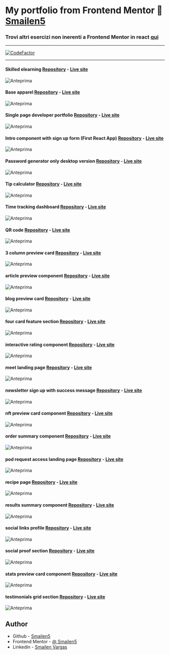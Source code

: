 # My portfolio from Frontend Mentor 🚀 [Smailen5](https://www.frontendmentor.io/profile/Smailen5)


### Trovi altri esercizi non inerenti a Frontend Mentor in react [qui](https://smailen5.github.io/react-esercizi/)

---

[![CodeFactor](https://www.codefactor.io/repository/github/smailen5/frontend-mentor-challenge/badge)](https://www.codefactor.io/repository/github/smailen5/frontend-mentor-challenge)

---

#### Skilled elearning [Repository](https://github.com/Smailen5/Frontend-Mentor-Challenge/tree/main/skilled-elearning-landing-page) - [Live site](https://soft-shortbread-7ebd18.netlify.app/)

![Anteprima](./screen%20capture/skilled-elearning-desktop.jpeg)

#### Base apparel [Repository](https://github.com/Smailen5/Frontend-Mentor-Challenge/tree/main/base-apparel-coming) - [Live site](https://66b50fe73bacca6322bb5a2a--iridescent-entremet-637a7d.netlify.app/)

![Anteprima](./screen%20capture//base-apparel-desktop.jpeg)

#### Single page developer portfolio [Repository](https://github.com/Smailen5/Frontend-Mentor-Challenge/tree/main/single-page-developer-portfolio) - [Live site](https://66acfedd0175d378b05368b4--fanciful-tulumba-14b591.netlify.app/)

![Anteprima](./screen%20capture//portfolio-dekstop.jpeg)

#### Intro component with sign up form (First React App) [Repository](https://github.com/Smailen5/Frontend-Mentor-Challenge/tree/main/component-with-signup-form) - [Live site](https://component-with-sigup-form.netlify.app/)

![Anteprima](./screen%20capture/component-with-signup-form-desktop.jpeg)

#### Password generator only desktop version [Repository](https://github.com/Smailen5/Frontend-Mentor-Challenge/tree/main/password-generator-app) - [Live site](https://smailen5.github.io/Frontend-Mentor-Challenge/password-generator-app/)

![Anteprima](./screen%20capture/desktop%20password%20generator.jpeg)

#### Tip calculator [Repository](https://github.com/Smailen5/Frontend-Mentor-Challenge/tree/main/tip-calculator-app-main) - [Live site](https://smailen5.github.io/Frontend-Mentor-Challenge/tip-calculator-app-main/)

![Anteprima](./screen%20capture/desktop%20tip%20calculator.jpeg)

#### Time tracking dashboard [Repository](https://github.com/Smailen5/Frontend-Mentor-Challenge/tree/main/time-tracking-dashboard-main-main) - [Live site](https://smailen5.github.io/Frontend-Mentor-Challenge/time-tracking-dashboard-main-main/)

![Anteprima](./screen%20capture/time-tracking-dashboard.jpeg)

#### QR code [Repository](https://github.com/Smailen5/Frontend-Mentor-Challenge/tree/main/qr-code-component-main-main) - [Live site](https://smailen5.github.io/Frontend-Mentor-Challenge/qr-code-component-main-main/)

![Anteprima](./screen%20capture/qr-code-component.jpeg)

#### 3 column preview card [Repository](https://github.com/Smailen5/Frontend-Mentor-Challenge/tree/main/3-column-preview-card-component-main-main) - [Live site](https://smailen5.github.io/Frontend-Mentor-Challenge/3-column-preview-card-component-main-main/)

![Anteprima](./screen%20capture//3-column-preview-card-component.jpeg)

#### article preview component [Repository](https://github.com/Smailen5/Frontend-Mentor-Challenge/tree/main/article-preview-component-master-main) - [Live site](https://smailen5.github.io/Frontend-Mentor-Challenge/article-preview-component-master-main/)

![Anteprima](./screen%20capture/article-preview-component.jpeg)

#### blog preview card [Repository](https://github.com/Smailen5/Frontend-Mentor-Challenge/tree/main/blog-preview-card-main-main) - [Live site](https://smailen5.github.io/Frontend-Mentor-Challenge/blog-preview-card-main-main/)

![Anteprima](./screen%20capture/blog-preview-card.jpeg)

#### four card feature section [Repository](https://github.com/Smailen5/Frontend-Mentor-Challenge/tree/main/four-card-feature-section-master-main) - [Live site](https://smailen5.github.io/Frontend-Mentor-Challenge/four-card-feature-section-master-main/)

![Anteprima](./screen%20capture/four-card-feature-section.jpeg)

#### interactive rating component [Repository](https://github.com/Smailen5/Frontend-Mentor-Challenge/tree/main/interactive-rating-component-main-main) - [Live site](https://smailen5.github.io/Frontend-Mentor-Challenge/interactive-rating-component-main-main/)

![Anteprima](./screen%20capture/interactive-rating-component.jpeg)

#### meet landing page [Repository](https://github.com/Smailen5/Frontend-Mentor-Challenge/tree/main/meet-landing-page-main) - [Live site](https://smailen5.github.io/Frontend-Mentor-Challenge/meet-landing-page-main/)

![Anteprima](./screen%20capture/meet-landing-page.jpeg)

<!-- Il design sembra rotto in desktop ultra wide controlla bene -->
<!-- EDIT: le dimensioni massime della card vanno limitate, in wide e in ultra wide la scheda si allarga troppo -->
#### newsletter sign up with success message [Repository](https://github.com/Smailen5/Frontend-Mentor-Challenge/tree/main/newsletter-sign-up-with-success-message-main-main) - [Live site](https://smailen5.github.io/Frontend-Mentor-Challenge/newsletter-sign-up-with-success-message-main-main/)

![Anteprima](./screen%20capture/newsletter-sign-up-with-success-message.jpeg)

#### nft preview card component [Repository](https://github.com/Smailen5/Frontend-Mentor-Challenge/tree/main/nft-preview-card-component-main-main) - [Live site](https://smailen5.github.io/Frontend-Mentor-Challenge/nft-preview-card-component-main-main/)

![Anteprima](./screen%20capture/nft-preview-card-component.jpeg)

#### order summary component [Repository](https://github.com/Smailen5/Frontend-Mentor-Challenge/tree/main/order-summary-component-main-main) - [Live site](https://smailen5.github.io/Frontend-Mentor-Challenge/order-summary-component-main-main/)

![Anteprima](./screen%20capture/order-summary-component.jpeg)

#### pod request access landing page [Repository](https://github.com/Smailen5/Frontend-Mentor-Challenge/tree/main/pod-request-access-landing-page-main) - [Live site](https://smailen5.github.io/Frontend-Mentor-Challenge/pod-request-access-landing-page-main/)

![Anteprima](./screen%20capture/pod-request-access-landing-page.jpeg)

<!-- design rotto in modalita desktop controlla -->
<!-- EDIT: il problema piu che altro risiede nelle media query, il design per smartphone e totalmente sbagliato -->
<!-- #### product preview card component [Repository](https://github.com/Smailen5/Frontend-Mentor-Challenge/tree/main/product-preview-card-component-main-main) - [Live site](https://smailen5.github.io/Frontend-Mentor-Challenge/product-preview-card-component-main-main/) -->

<!-- sembra non essere posizionato correttamente al centro -->
<!-- EDIT: va riscritto tutto il codice, le misure sono assolute, il design non e responsive, va scritto tutto da capo -->
<!-- #### profile card component [Repository](https://github.com/Smailen5/Frontend-Mentor-Challenge/tree/main/profile-card-component-main-main) - [Live site](https://smailen5.github.io/Frontend-Mentor-Challenge/profile-card-component-main-main/)

![Anteprima](./screen%20capture/profile-card-component.jpeg) -->

#### recipe page [Repository](https://github.com/Smailen5/Frontend-Mentor-Challenge/tree/main/recipe-page-main-main) - [Live site](https://smailen5.github.io/Frontend-Mentor-Challenge/recipe-page-main-main/)

![Anteprima](./screen%20capture/recipe-page.jpeg)

#### results summary component [Repository](https://github.com/Smailen5/Frontend-Mentor-Challenge/tree/main/results-summary-component-main-main) - [Live site](https://smailen5.github.io/Frontend-Mentor-Challenge/results-summary-component-main-main/)

![Anteprima](./screen%20capture/result-summary.jpeg)

#### social links profile [Repository](https://github.com/Smailen5/Frontend-Mentor-Challenge/tree/main/social-links-profile-main-main) - [Live site](https://smailen5.github.io/Frontend-Mentor-Challenge/social-links-profile-main-main/)

![Anteprima](./screen%20capture/social-links-profile.jpeg)

#### social proof section [Repository](https://github.com/Smailen5/Frontend-Mentor-Challenge/tree/main/social-proof-section-master-main) - [Live site](https://smailen5.github.io/Frontend-Mentor-Challenge/social-proof-section-master-main/)

![Anteprima](./screen%20capture/social-proof-section.jpeg)

#### stats preview card component [Repository](https://github.com/Smailen5/Frontend-Mentor-Challenge/tree/main/stats-preview-card-component-main-main) - [Live site](https://smailen5.github.io/Frontend-Mentor-Challenge/stats-preview-card-component-main-main/)

![Anteprima](./screen%20capture/stats-preview-card-component.jpeg)

#### testimonials grid section [Repository](https://github.com/Smailen5/Frontend-Mentor-Challenge/tree/main/testimonials-grid-section-main-main) - [Live site](https://smailen5.github.io/Frontend-Mentor-Challenge/testimonials-grid-section-main-main/)

![Anteprima](./screen%20capture/testimonials-grid-section.jpeg)


<!-- Questo esercizio e ancora in lavorazione -->
<!-- #### workit landing page [Repository](https://github.com/Smailen5/Frontend-Mentor-Challenge/tree/main/workit-landing-page-main) - [Live site](https://smailen5.github.io/Frontend-Mentor-Challenge/workit-landing-page-main/) -->


## Author

- Github - [Smailen5](https://github.com/Smailen5)
- Frontend Mentor - [@ Smailen5](https://www.frontendmentor.io/profile/Smailen5)
- Linkedin - [Smailen Vargas](https://www.linkedin.com/in/smailen-vargas/)
